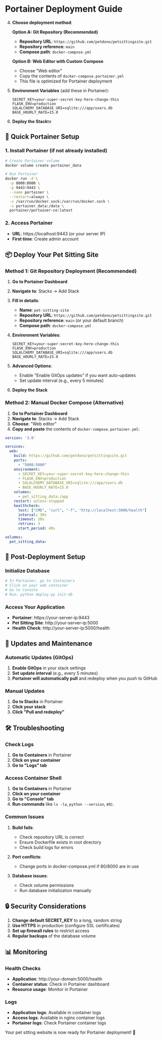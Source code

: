 # Portainer Deployment Guide

4. **Choose deployment method**:

   **Option A: Git Repository (Recommended)**
   - **Repository URL**: `https://github.com/petdono/petsittingsite.git`
   - **Repository reference**: `main`
   - **Compose path**: `docker-compose.yml`

   **Option B: Web Editor with Custom Compose**
   - Choose "Web editor"
   - Copy the contents of `docker-compose.portainer.yml`
   - This file is optimized for Portainer deployment

5. **Environment Variables** (add these in Portainer):
   ```
   SECRET_KEY=your-super-secret-key-here-change-this
   FLASK_ENV=production
   SQLALCHEMY_DATABASE_URI=sqlite:///app/users.db
   BASE_HOURLY_RATE=15.0
   ```

6. **Deploy the Stack**te

## 🚀 Quick Portainer Setup

### 1. Install Portainer (if not already installed)

```bash
# Create Portainer volume
docker volume create portainer_data

# Run Portainer
docker run -d \
  -p 8000:8000 \
  -p 9443:9443 \
  --name portainer \
  --restart=always \
  -v /var/run/docker.sock:/var/run/docker.sock \
  -v portainer_data:/data \
  portainer/portainer-ce:latest
```

### 2. Access Portainer
- **URL**: https://localhost:9443 (or your server IP)
- **First time**: Create admin account

## 📦 Deploy Your Pet Sitting Site

### Method 1: Git Repository Deployment (Recommended)

1. **Go to Portainer Dashboard**
2. **Navigate to**: Stacks → Add Stack
3. **Fill in details**:
   - **Name**: `pet-sitting-site`
   - **Repository URL**: `https://github.com/petdono/petsittingsite.git`
   - **Repository reference**: `main` (or your default branch)
   - **Compose path**: `docker-compose.yml`

4. **Environment Variables**:
   ```
   SECRET_KEY=your-super-secret-key-here-change-this
   FLASK_ENV=production
   SQLALCHEMY_DATABASE_URI=sqlite:///app/users.db
   BASE_HOURLY_RATE=15.0
   ```

5. **Advanced Options**:
   - Enable "Enable GitOps updates" if you want auto-updates
   - Set update interval (e.g., every 5 minutes)

6. **Deploy the Stack**

### Method 2: Manual Docker Compose (Alternative)

1. **Go to Portainer Dashboard**
2. **Navigate to**: Stacks → Add Stack
3. **Choose**: "Web editor"
4. **Copy and paste** the contents of `docker-compose.portainer.yml`:

```yaml
version: '3.8'

services:
  web:
    build: https://github.com/petdono/petsittingsite.git
    ports:
      - "5000:5000"
    environment:
      - SECRET_KEY=your-super-secret-key-here-change-this
      - FLASK_ENV=production
      - SQLALCHEMY_DATABASE_URI=sqlite:///app/users.db
      - BASE_HOURLY_RATE=15.0
    volumes:
      - pet_sitting_data:/app
    restart: unless-stopped
    healthcheck:
      test: ["CMD", "curl", "-f", "http://localhost:5000/health"]
      interval: 30s
      timeout: 10s
      retries: 3
      start_period: 40s

volumes:
  pet_sitting_data:
```

## 🔧 Post-Deployment Setup

### Initialize Database
```bash
# In Portainer, go to Containers
# Click on your web container
# Go to Console
# Run: python deploy.py init-db
```

### Access Your Application
- **Portainer**: https://your-server-ip:9443
- **Pet Sitting Site**: http://your-server-ip:5000
- **Health Check**: http://your-server-ip:5000/health

## 🔄 Updates and Maintenance

### Automatic Updates (GitOps)
1. **Enable GitOps** in your stack settings
2. **Set update interval** (e.g., every 5 minutes)
3. **Portainer will automatically pull** and redeploy when you push to GitHub

### Manual Updates
1. **Go to Stacks** in Portainer
2. **Click your stack**
3. **Click "Pull and redeploy"**

## 🛠️ Troubleshooting

### Check Logs
1. **Go to Containers** in Portainer
2. **Click on your container**
3. **Go to "Logs" tab**

### Access Container Shell
1. **Go to Containers** in Portainer
2. **Click on your container**
3. **Go to "Console" tab**
4. **Run commands** like `ls -la`, `python --version`, etc.

### Common Issues

1. **Build fails**:
   - Check repository URL is correct
   - Ensure Dockerfile exists in root directory
   - Check build logs for errors

2. **Port conflicts**:
   - Change ports in docker-compose.yml if 80/8000 are in use

3. **Database issues**:
   - Check volume permissions
   - Run database initialization manually

## 🔒 Security Considerations

1. **Change default SECRET_KEY** to a long, random string
2. **Use HTTPS** in production (configure SSL certificates)
3. **Set up firewall rules** to restrict access
4. **Regular backups** of the database volume

## 📊 Monitoring

### Health Checks
- **Application**: http://your-domain:5000/health
- **Container status**: Check in Portainer dashboard
- **Resource usage**: Monitor in Portainer

### Logs
- **Application logs**: Available in container logs
- **Access logs**: Available in nginx container logs
- **Portainer logs**: Check Portainer container logs

Your pet sitting website is now ready for Portainer deployment! 🎉
